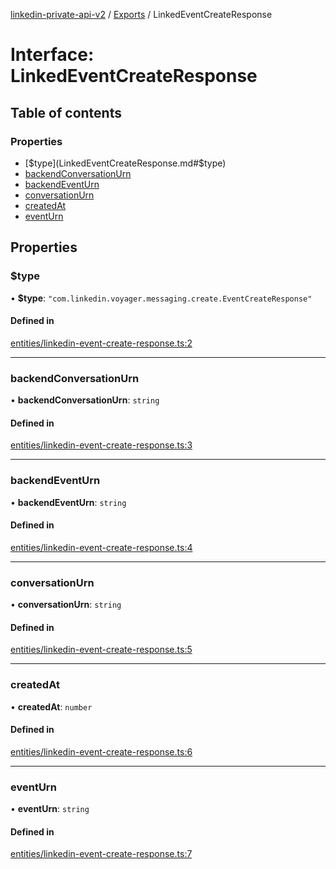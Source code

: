 [linkedin-private-api-v2](../README.md) / [Exports](../modules.md) / LinkedEventCreateResponse

# Interface: LinkedEventCreateResponse

## Table of contents

### Properties

- [$type](LinkedEventCreateResponse.md#$type)
- [backendConversationUrn](LinkedEventCreateResponse.md#backendconversationurn)
- [backendEventUrn](LinkedEventCreateResponse.md#backendeventurn)
- [conversationUrn](LinkedEventCreateResponse.md#conversationurn)
- [createdAt](LinkedEventCreateResponse.md#createdat)
- [eventUrn](LinkedEventCreateResponse.md#eventurn)

## Properties

### $type

• **$type**: ``"com.linkedin.voyager.messaging.create.EventCreateResponse"``

#### Defined in

[entities/linkedin-event-create-response.ts:2](https://github.com/akash-gupt/linkedin-private-api/blob/d170d2d/src/entities/linkedin-event-create-response.ts#L2)

___

### backendConversationUrn

• **backendConversationUrn**: `string`

#### Defined in

[entities/linkedin-event-create-response.ts:3](https://github.com/akash-gupt/linkedin-private-api/blob/d170d2d/src/entities/linkedin-event-create-response.ts#L3)

___

### backendEventUrn

• **backendEventUrn**: `string`

#### Defined in

[entities/linkedin-event-create-response.ts:4](https://github.com/akash-gupt/linkedin-private-api/blob/d170d2d/src/entities/linkedin-event-create-response.ts#L4)

___

### conversationUrn

• **conversationUrn**: `string`

#### Defined in

[entities/linkedin-event-create-response.ts:5](https://github.com/akash-gupt/linkedin-private-api/blob/d170d2d/src/entities/linkedin-event-create-response.ts#L5)

___

### createdAt

• **createdAt**: `number`

#### Defined in

[entities/linkedin-event-create-response.ts:6](https://github.com/akash-gupt/linkedin-private-api/blob/d170d2d/src/entities/linkedin-event-create-response.ts#L6)

___

### eventUrn

• **eventUrn**: `string`

#### Defined in

[entities/linkedin-event-create-response.ts:7](https://github.com/akash-gupt/linkedin-private-api/blob/d170d2d/src/entities/linkedin-event-create-response.ts#L7)
